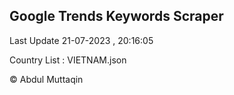 

## Google Trends Keywords Scraper 
 
Last Update 21-07-2023 , 20:16:05

Country List :
VIETNAM.json



© Abdul Muttaqin 

